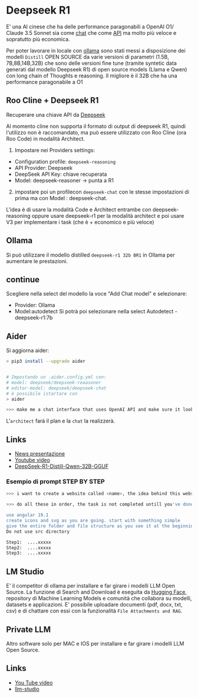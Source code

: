 # Deepseek R1
E' una AI cinese che ha delle performance paragonabili a OpenAI O1/ Claude 3.5 Sonnet sia come [chat](https://chat.deepseek.com/) che come [API](https://api-docs.deepseek.com/) ma molto più veloce e sopratutto più economica.

Per poter lavorare in locale con [ollama](https://ollama.com/library/deepseek-r1/tags) sono stati messi a disposizione dei modelli `Distill` OPEN SOURCE da varie versioni di parametri (1.5B, 7B,8B,14B,32B) che sono delle versioni fine tune (tramite syntetic data generati dal modello Deepseek R1) di open source models (Llama e Qwen) con long chain of Thoughts e reasoning. Il migliore è il 32B che ha una performance paragonabile a O1


## Roo Cline + Deepseek R1
Recuperare una chiave API da [Deepseek](https://platform.deepseek.com/api_keys) 

Al momento cline non supporta il formato di output di deepseek R1, quindi l'utilizzo non è raccomandato, ma può essere utilizzato con Roo Cline (ora Roo Code) in modalità Architect. 

1. Impostare nei Providers settings:
- Configuration profile: `deepseek-reasoning`
- API Provider: Deepseek
- DeepSeek API Key: chiave recuperata
- Model: deepseek-reasoner -> punta a R1

2. impostare poi un profilecon `deepseek-chat` con le stesse impostazioni di prima ma con Model : deepseek-chat. 

L'idea è di usare la modalità Code e Architect entrambe con deepseek-reasoning oppure usare deepseek-r1 per la modalità architect e poi usare V3 per implementare i task (che è + economico e più veloce)

## Ollama
Si può utilizzare il modello distilled `deepseek-r1 32b BR1` in Ollama per aumentare le prestazioni.

## continue
Scegliere nella select del modello la voce "Add Chat model" e selezionare:
- Provider:  Ollama
- Model:autodetect
Si potrà poi selezionare nella select Autodetect - deepseek-r1:7b

## Aider
Si aggiorna aider:
```bash
> pip3 install --upgrade aider


# Impostando un .aider.config.yml con:
# model: deepseek/deepseek-reaasoner
# editor-model: deepseek/deepseek-chat
# è possibile istartare con
> aider

>>> make me a chat interface that uses OpenAI API and make sure it looks sleek and modern using html, css, js
```

L'`architect` farà il plan e la `chat` la realizzerà.


## Links
- [News presentazione](https://api-docs.deepseek.com/news/news250120)
- [Youtube video](https://www.youtube.com/watch?v=emXbPe86UVs&ab_channel=AICodeKing)
- [DeepSeek-R1-Distill-Qwen-32B-GGUF](https://huggingface.co/bartowski/DeepSeek-R1-Distill-Qwen-32B-GGUF)


### Esempio di prompt STEP BY STEP
```bash
>>> i want to create a website called <name>, the idea behind this website is to create a <description> that will help <target audience> to <goal>. I want the website to be <adjective> and <adjective>

>>> do all these in order, the task is not completed untill you've done all the steps in the list. continue operating until finished

use angular 19.1
create icons and svg as you are going. start with something simple
give the entire folder and file structure as you see it at the beginning, then give me the entire commands to create folders and files, i'm on a mac.
Do not use src directory

Step1:  ....xxxxx
Step2:  ....xxxxx
Step3:  ....xxxxx
```


## LM Studio
E' il competitor di ollama per installare e far girare i modelli LLM Open Source. La funzione di Search and Download è eseguita da [Hugging Face](https://huggingface.co/), repository di Machine Learning Models e comunità che collabora su modelli, datasets e applicazioni.
E' possibile uploadare documenti (pdf, docx, txt, csv) e di chattare con essi con la funzionalità `File Attachments and RAG`.

## Private LLM
Altro software solo per MAC e IOS per installare e far girare i modelli LLM Open Source.


## Links
- [You Tube video](https://www.youtube.com/watch?v=lWRebGpMb30&ab_channel=SimoneRizzo)
- [llm-studio](https://lmstudio.ai/)